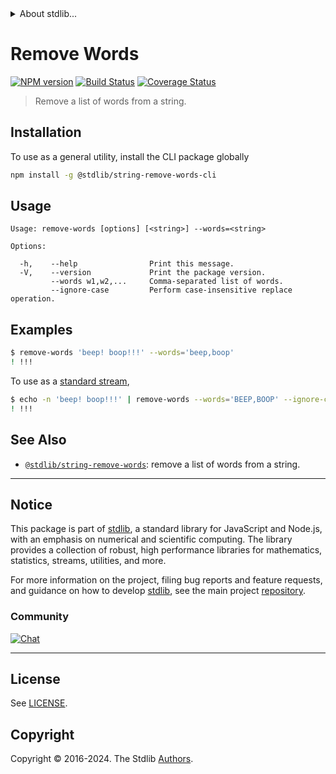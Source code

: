<!--

@license Apache-2.0

Copyright (c) 2018 The Stdlib Authors.

Licensed under the Apache License, Version 2.0 (the "License");
you may not use this file except in compliance with the License.
You may obtain a copy of the License at

   http://www.apache.org/licenses/LICENSE-2.0

Unless required by applicable law or agreed to in writing, software
distributed under the License is distributed on an "AS IS" BASIS,
WITHOUT WARRANTIES OR CONDITIONS OF ANY KIND, either express or implied.
See the License for the specific language governing permissions and
limitations under the License.

-->


<details>
  <summary>
    About stdlib...
  </summary>
  <p>We believe in a future in which the web is a preferred environment for numerical computation. To help realize this future, we've built stdlib. stdlib is a standard library, with an emphasis on numerical and scientific computation, written in JavaScript (and C) for execution in browsers and in Node.js.</p>
  <p>The library is fully decomposable, being architected in such a way that you can swap out and mix and match APIs and functionality to cater to your exact preferences and use cases.</p>
  <p>When you use stdlib, you can be absolutely certain that you are using the most thorough, rigorous, well-written, studied, documented, tested, measured, and high-quality code out there.</p>
  <p>To join us in bringing numerical computing to the web, get started by checking us out on <a href="https://github.com/stdlib-js/stdlib">GitHub</a>, and please consider <a href="https://opencollective.com/stdlib">financially supporting stdlib</a>. We greatly appreciate your continued support!</p>
</details>

# Remove Words

[![NPM version][npm-image]][npm-url] [![Build Status][test-image]][test-url] [![Coverage Status][coverage-image]][coverage-url] <!-- [![dependencies][dependencies-image]][dependencies-url] -->

> Remove a list of words from a string.

<section class="intro">

</section>

<!-- /.intro -->









<section class="cli">



<section class="installation">

## Installation

To use as a general utility, install the CLI package globally

```bash
npm install -g @stdlib/string-remove-words-cli
```

</section>

<!-- CLI usage documentation. -->

<section class="usage">

## Usage

```text
Usage: remove-words [options] [<string>] --words=<string>

Options:

  -h,    --help                Print this message.
  -V,    --version             Print the package version.
         --words w1,w2,...     Comma-separated list of words.
         --ignore-case         Perform case-insensitive replace operation.
```

</section>

<!-- /.usage -->

<section class="examples">

## Examples

```bash
$ remove-words 'beep! boop!!!' --words='beep,boop'
! !!!
```

To use as a [standard stream][standard-streams],

```bash
$ echo -n 'beep! boop!!!' | remove-words --words='BEEP,BOOP' --ignore-case
! !!!
```

</section>

<!-- /.examples -->

</section>

<!-- /.cli -->

<!-- Section for related `stdlib` packages. Do not manually edit this section, as it is automatically populated. -->

<section class="related">

## See Also

-   <span class="package-name">[`@stdlib/string-remove-words`][@stdlib/string-remove-words]</span><span class="delimiter">: </span><span class="description">remove a list of words from a string.</span>


</section>

<!-- /.related -->

<!-- Section for all links. Make sure to keep an empty line after the `section` element and another before the `/section` close. -->


<section class="main-repo" >

* * *

## Notice

This package is part of [stdlib][stdlib], a standard library for JavaScript and Node.js, with an emphasis on numerical and scientific computing. The library provides a collection of robust, high performance libraries for mathematics, statistics, streams, utilities, and more.

For more information on the project, filing bug reports and feature requests, and guidance on how to develop [stdlib][stdlib], see the main project [repository][stdlib].

### Community

[![Chat][chat-image]][chat-url]

---

## License

See [LICENSE][stdlib-license].


## Copyright

Copyright &copy; 2016-2024. The Stdlib [Authors][stdlib-authors].

</section>

<!-- /.stdlib -->

<!-- Section for all links. Make sure to keep an empty line after the `section` element and another before the `/section` close. -->

<section class="links">

[npm-image]: http://img.shields.io/npm/v/@stdlib/string-remove-words-cli.svg
[npm-url]: https://npmjs.org/package/@stdlib/string-remove-words-cli

[test-image]: https://github.com/stdlib-js/string-remove-words@v0.2.2/actions/workflows/test.yml/badge.svg?branch=v0.2.2
[test-url]: https://github.com/stdlib-js/string-remove-words@v0.2.2/actions/workflows/test.yml?query=branch:v0.2.2

[coverage-image]: https://img.shields.io/codecov/c/github/stdlib-js/string-remove-words@v0.2.2/main.svg
[coverage-url]: https://codecov.io/github/stdlib-js/string-remove-words@v0.2.2?branch=main

<!--

[dependencies-image]: https://img.shields.io/david/stdlib-js/string-remove-words@v0.2.2.svg
[dependencies-url]: https://david-dm.org/stdlib-js/string-remove-words@v0.2.2/main

-->

[chat-image]: https://img.shields.io/gitter/room/stdlib-js/stdlib.svg
[chat-url]: https://app.gitter.im/#/room/#stdlib-js_stdlib:gitter.im

[stdlib]: https://github.com/stdlib-js/stdlib

[stdlib-authors]: https://github.com/stdlib-js/stdlib/graphs/contributors

[cli-section]: https://github.com/stdlib-js/string-remove-words@v0.2.2#cli
[cli-url]: https://github.com/stdlib-js/string-remove-words@v0.2.2/tree/cli
[@stdlib/string-remove-words]: https://github.com/stdlib-js/string-remove-words@v0.2.2/tree/main

[umd]: https://github.com/umdjs/umd
[es-module]: https://developer.mozilla.org/en-US/docs/Web/JavaScript/Guide/Modules

[deno-url]: https://github.com/stdlib-js/string-remove-words@v0.2.2/tree/deno
[deno-readme]: https://github.com/stdlib-js/string-remove-words@v0.2.2/blob/deno/README.md
[umd-url]: https://github.com/stdlib-js/string-remove-words@v0.2.2/tree/umd
[umd-readme]: https://github.com/stdlib-js/string-remove-words@v0.2.2/blob/umd/README.md
[esm-url]: https://github.com/stdlib-js/string-remove-words@v0.2.2/tree/esm
[esm-readme]: https://github.com/stdlib-js/string-remove-words@v0.2.2/blob/esm/README.md
[branches-url]: https://github.com/stdlib-js/string-remove-words@v0.2.2/blob/main/branches.md

[stdlib-license]: https://raw.githubusercontent.com/stdlib-js/string-remove-words@v0.2.2/main/LICENSE

[standard-streams]: https://en.wikipedia.org/wiki/Standard_streams

</section>

<!-- /.links -->
